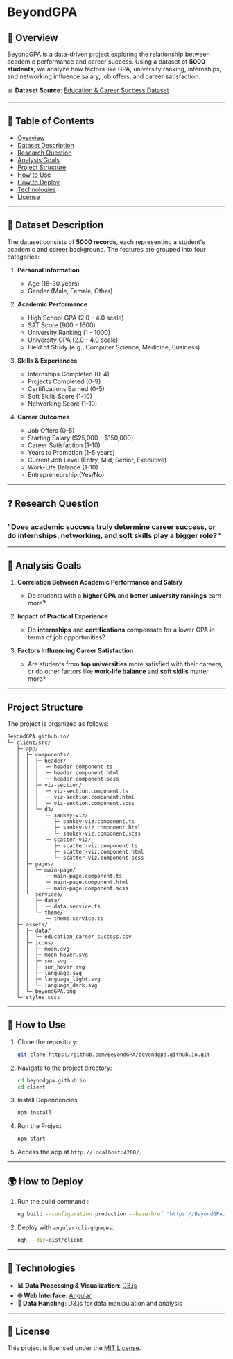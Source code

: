 # BeyondGPA

## 📌 Overview
BeyondGPA is a data-driven project exploring the relationship between academic performance and career success. Using a dataset of **5000 students**, we analyze how factors like GPA, university ranking, internships, and networking influence salary, job offers, and career satisfaction.

📊 **Dataset Source**: [Education & Career Success Dataset](https://www.kaggle.com/datasets/adilshamim8/education-and-career-success)

---

## 📖 Table of Contents

- [Overview](#-overview)
- [Dataset Description](#-dataset-description)
- [Research Question](#-research-question)
- [Analysis Goals](#-analysis-goals)
- [Project Structure](#project-structure)
- [How to Use](#-how-to-use)
- [How to Deploy](#-how-to-deploy)
- [Technologies](#-technologies)
- [License](#-license)

---

## 📂 Dataset Description

The dataset consists of **5000 records**, each representing a student's academic and career background. The features are grouped into four categories:

1. **Personal Information**
   - Age (18-30 years)
   - Gender (Male, Female, Other)

2. **Academic Performance**
   - High School GPA (2.0 - 4.0 scale)
   - SAT Score (900 - 1600)
   - University Ranking (1 - 1000)
   - University GPA (2.0 - 4.0 scale)
   - Field of Study (e.g., Computer Science, Medicine, Business)

3. **Skills & Experiences**
   - Internships Completed (0-4)
   - Projects Completed (0-9)
   - Certifications Earned (0-5)
   - Soft Skills Score (1-10)
   - Networking Score (1-10)

4. **Career Outcomes**
   - Job Offers (0-5)
   - Starting Salary ($25,000 - $150,000)
   - Career Satisfaction (1-10)
   - Years to Promotion (1-5 years)
   - Current Job Level (Entry, Mid, Senior, Executive)
   - Work-Life Balance (1-10)
   - Entrepreneurship (Yes/No)

---

## ❓ Research Question

### **"Does academic success truly determine career success, or do internships, networking, and soft skills play a bigger role?"**

---

## 🎯 Analysis Goals

1. **Correlation Between Academic Performance and Salary**
   - Do students with a **higher GPA** and **better university rankings** earn more?

2. **Impact of Practical Experience**
   - Do **internships** and **certifications** compensate for a lower GPA in terms of job opportunities?

3. **Factors Influencing Career Satisfaction**
   - Are students from **top universities** more satisfied with their careers, or do other factors like **work-life balance** and **soft skills** matter more?

---

## Project Structure

The project is organized as follows:

```
BeyondGPA.github.io/
└─ client/src/
   ├─ app/
   │  ├─ components/
   │  │  ├─ header/
   │  │  │  ├─ header.component.ts
   │  │  │  ├─ header.component.html
   │  │  │  └─ header.component.scss
   │  │  ├─ viz-section/
   │  │  │  ├─ viz-section.component.ts
   │  │  │  ├─ viz-section.component.html
   │  │  │  └─ viz-section.component.scss
   │  │  └─ d3/
   │  │     ├─ sankey-viz/
   │  │     │  ├─ sankey-viz.component.ts
   │  │     │  ├─ sankey-viz.component.html
   │  │     │  └─ sankey-viz.component.scss
   │  │     └─ scatter-viz/
   │  │        ├─ scatter-viz.component.ts
   │  │        ├─ scatter-viz.component.html
   │  │        └─ scatter-viz.component.scss
   │  ├─ pages/
   │  │  └─ main-page/
   │  │     ├─ main-page.component.ts
   │  │     ├─ main-page.component.html
   │  │     └─ main-page.component.scss
   │  └─ services/
   │     ├─ data/
   │     │  └─ data.service.ts
   │     └─ theme/
   │        └─ theme.service.ts
   ├─ assets/
   │  ├─ data/
   │  │  └─ education_career_success.csv
   │  ├─ icons/
   │  │  ├─ moon.svg
   │  │  ├─ moon_hover.svg
   │  │  ├─ sun.svg
   │  │  ├─ sun_hover.svg
   │  │  ├─ language.svg
   │  │  ├─ language_light.svg
   │  │  └─ language_dark.svg
   │  └─ beyondGPA.png
   └─ styles.scss
```

---


## 🚀 How to Use

1. Clone the repository:
   ```bash
   git clone https://github.com/BeyondGPA/beyondgpa.github.io.git
   ```

2. Navigate to the project directory:
   ```bash
   cd beyondgpa.github.io
   cd client
   ```

2. Install Dependencies  
    ```bash
    npm install
    ```

3. Run the Project  
    ```bash
    npm start
    ```

4. Access the app at `http://localhost:4200/`.

---

## 🌍 How to Deploy

1. Run the build command :

   ```bash
   ng build --configuration production --base-href "https://BeyondGPA.github.io"
   ```

2. Deploy with `angular-cli-ghpages`:

   ```bash
   ngh --dir=dist/client
   ```

---

## 🔧 Technologies

- **📊 Data Processing & Visualization**: [D3.js](https://d3js.org/)  
- **🌐 Web Interface**: [Angular](https://angular.io/)  
- **📂 Data Handling**: D3.js for data manipulation and analysis  

---

## 📜 License

This project is licensed under the [MIT License](LICENSE).
